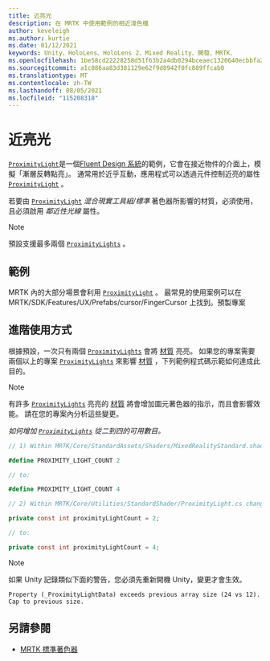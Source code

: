 ```yaml
---
title: 近亮光
description: 在 MRTK 中使用範例的相近淺色檔
author: keveleigh
ms.author: kurtie
ms.date: 01/12/2021
keywords: Unity、HoloLens、HoloLens 2、Mixed Reality、開發、MRTK、
ms.openlocfilehash: 1be58cd22228258d51f63b2a4db0294bceaec1320640ecbbfa2795edde5e39bd
ms.sourcegitcommit: a1c086aa83d381129e62f9d8942f0fc889ffcab0
ms.translationtype: MT
ms.contentlocale: zh-TW
ms.lasthandoff: 08/05/2021
ms.locfileid: "115208318"
---
```

# <a name="proximity-light"></a>近亮光

[`ProximityLight`](xref:Microsoft.MixedReality.Toolkit.Utilities.ProximityLight)是一個[Fluent Design 系統](https://www.microsoft.com/design/fluent/)的範例，它會在接近物件的介面上，模擬「漸層反轉點亮」。 通常用於近乎互動，應用程式可以透過元件控制近亮的屬性 [`ProximityLight`](xref:Microsoft.MixedReality.Toolkit.Utilities.ProximityLight) 。

若要由 [`ProximityLight`](xref:Microsoft.MixedReality.Toolkit.Utilities.ProximityLight) *混合現實工具組/標準* 著色器所影響的材質，必須使用，且必須啟用 *鄰近性光線* 屬性。

> [!NOTE]
> 預設支援最多兩個 [`ProximityLights`](xref:Microsoft.MixedReality.Toolkit.Utilities.ProximityLight) 。

## <a name="examples"></a>範例

MRTK 內的大部分場景會利用 [`ProximityLight`](xref:Microsoft.MixedReality.Toolkit.Utilities.ProximityLight) 。 最常見的使用案例可以在 MRTK/SDK/Features/UX/Prefabs/cursor/FingerCursor 上找到。預製專案

## <a name="advanced-usage"></a>進階使用方式

根據預設，一次只有兩個 [`ProximityLights`](xref:Microsoft.MixedReality.Toolkit.Utilities.ProximityLight) 會將 [材質](https://docs.unity3d.com/ScriptReference/Material.html) 亮亮。 如果您的專案需要兩個以上的專案 [`ProximityLights`](xref:Microsoft.MixedReality.Toolkit.Utilities.ProximityLight) 來影響 [材質](https://docs.unity3d.com/ScriptReference/Material.html) ，下列範例程式碼示範如何達成此目的。

> [!NOTE]
> 有許多 [`ProximityLights`](xref:Microsoft.MixedReality.Toolkit.Utilities.ProximityLight) 亮亮的 [材質](https://docs.unity3d.com/ScriptReference/Material.html) 將會增加圖元著色器的指示，而且會影響效能。 請在您的專案內分析這些變更。

*如何增加 [`ProximityLights`](xref:Microsoft.MixedReality.Toolkit.Utilities.ProximityLight) 從二到四的可用數目。*

```C#
// 1) Within MRTK/Core/StandardAssets/Shaders/MixedRealityStandard.shader change:

#define PROXIMITY_LIGHT_COUNT 2

// to:

#define PROXIMITY_LIGHT_COUNT 4

// 2) Within MRTK/Core/Utilities/StandardShader/ProximityLight.cs change:

private const int proximityLightCount = 2;

// to:

private const int proximityLightCount = 4;
```

> [!NOTE]
> 如果 Unity 記錄類似下面的警告，您必須先重新開機 Unity，變更才會生效。
>
>`Property (_ProximityLightData) exceeds previous array size (24 vs 12). Cap to previous size.`

## <a name="see-also"></a>另請參閱

* [MRTK 標準著色器](mrtk-standard-shader.md)
